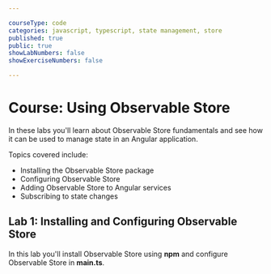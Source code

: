 ```yaml
---

courseType: code
categories: javascript, typescript, state management, store
published: true
public: true
showLabNumbers: false
showExerciseNumbers: false

---
```


# Course: Using Observable Store

In these labs you'll learn about Observable Store fundamentals and see how it can be used to manage state in an Angular application.

Topics covered include:

* Installing the Observable Store package
* Configuring Observable Store
* Adding Observable Store to Angular services
* Subscribing to state changes

## Lab 1: Installing and Configuring Observable Store

In this lab you'll install Observable Store using **npm** and configure Observable Store in **main.ts**.

<course-item 
  type="CodeEditor" 
  title="Code Editor"
  editorType="stackblitz"
  startupFilePath="src/main.ts"
  githubUrlBeginCode="DanWahlin/observable-store/tree/master/labs/begin"
  githubUrlEndCode="DanWahlin/observable-store/tree/master/labs/end"
  projectUrlBeginCode=""
  projectUrlEndCode="">
</course-item>